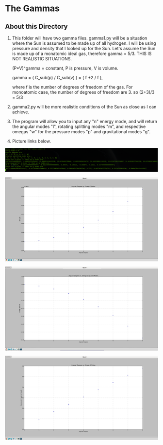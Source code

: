 The Gammas
==========

About this Directory
--------------------

1.  This folder will have two gamma files.  gamma1.py will be a situation where
    the Sun is assumed to be made up of all hydrogen.  I will be using pressure
    and density that I looked up for the Sun.  Let's assume the Sun is made up
    of a monatomic ideal gas, therefore gamma = 5/3.  THIS IS NOT REALISTIC
    SITUATIONS.

    (P*V)^gamma = constant, P is pressure, V is volume.

    gamma = ( C_sub(p) / C_sub(v) ) = ( f +2 / f ),

    where f is the number of degrees of freedom of the gas. For monoatomic case,
    the number of degrees of freedom are 3. so (2+3)/3 = 5/3

2.  gamma2.py will be more realistic conditions of the Sun as close as I can
    achieve.

3.  The program will allow you to input any "n" energy mode, and will return the angular modes "l", rotating splitting modes "m", and respective     omegas "w" for the pressure modes "p" and gravitational modes "g".

4.  Picture links below.


![Inputting and Outputting info](https://raw.githubusercontent.com/jaylenw/helioseismology/master/omegas/Screenshot1.png "Inputting and Outputting info")

![Plotting P Modes](https://raw.githubusercontent.com/jaylenw/helioseismology/master/omegas/Screenshot2.png "Plotting P Modes")

![Plotting G Modes Squared](https://raw.githubusercontent.com/jaylenw/helioseismology/master/omegas/Screenshot3.png "Plotting G Modes Squared")

![Plotting G Modes imaginary Components](https://raw.githubusercontent.com/jaylenw/helioseismology/master/omegas/Screenshot4.png "Plotting G Modes imaginary Components")

